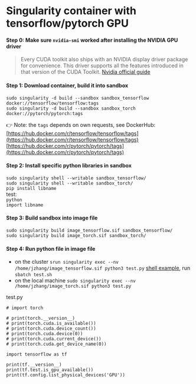 # Singularity container with tensorflow/pytorch GPU

#### Step 0: Make sure `nvidia-smi` worked after installing the NVIDIA GPU driver
   
> Every CUDA toolkit also ships with an NVIDIA display driver package for convenience. This driver supports all the features introduced in that version of the CUDA Toolkit. [Nvidia official guide](https://developer.nvidia.com/cuda-downloads)

#### Step 1: Download container, build it into sandbox
`sudo singularity -d build --sandbox sandbox_tensorflow  docker://tensorflow/tensorflow:tags`    
`sudo singularity -d build --sandbox sandbox_torch  docker://pytorch/pytorch:tags`

👉 Note: the `tags` depends on own requests, see DockerHub:    
[https://hub.docker.com/r/tensorflow/tensorflow/tags](https://hub.docker.com/r/tensorflow/tensorflow/tags)    
[https://hub.docker.com/r/pytorch/pytorch/tags](https://hub.docker.com/r/pytorch/pytorch/tags)    

#### Step 2: Install specific python libraries in sandbox    
`sudo singularity shell --writable sandbox_tensorflow/`       
`sudo singularity shell --writable sandbox_torch/`     
`pip install libname`    
test:    
`python`   
`import libname`    

#### Step 3: Build sandbox into image file     
`sudo singularity build image_tensorflow.sif sandbox_tensorflow/`    
`sudo singularity build image_torch.sif sandbox_torch/`    

#### Step 4: Run python file in image file
* on the cluster
`srun singularity exec --nv /home/jzhang/image_tensorflow.sif python3 test.py`  [shell example](/docs/SLURM.md), run `sbatch test.sh`      
* on the local machine 
`sudo singularity exec --nv /home/jzhang/image_torch.sif python3 test.py`    

test.py
```
# import torch

# print(torch.__version__)
# print(torch.cuda.is_available())
# print(torch.cuda.device_count())
# print(torch.cuda.device(0))
# print(torch.cuda.current_device())
# print(torch.cuda.get_device_name(0))

import tensorflow as tf 

print(tf.__version__)
print(tf.test.is_gpu_available())
print(tf.config.list_physical_devices('GPU'))    
```
